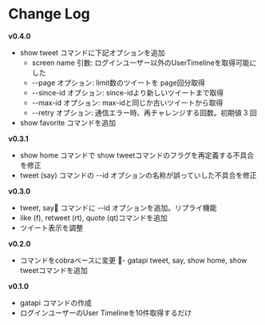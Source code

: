 # Change Log

**v0.4.0**
- show tweet コマンドに下記オプションを追加
    - screen name 引数: ログインユーザー以外のUserTimelineを取得可能にした
    - --page オプション: limit数のツイートを page回分取得
    - --since-id オプション: since-idより新しいツイートまで取得
    - --max-id オプション: max-idと同じか古いツイートから取得
    - --retry オプション: 通信エラー時、再チャレンジする回数。初期値 3 回
- show favorite コマンドを追加

**v0.3.1**
- show home コマンドで show tweetコマンドのフラグを再定義する不具合を修正
- tweet (say) コマンドの --id オプションの名称が誤っていした不具合を修正

**v0.3.0**
- tweet, say コマンドに --id オプションを追加。リプライ機能
- like (f), retweet (rt), quote (qt)コマンドを追加
- ツイート表示を調整

**v0.2.0**
- コマンドをcobraベースに変更
- gatapi tweet, say, show home, show tweetコマンドを追加

**v0.1.0**
- gatapi コマンドの作成
- ログインユーザーのUser Timelineを10件取得するだけ
